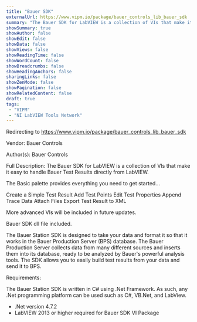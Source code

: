 ```yaml
---
title: "Bauer SDK"
externalUrl: https://www.vipm.io/package/bauer_controls_lib_bauer_sdk
summary: "The Bauer SDK for LabVIEW is a collection of VIs that make it easy to handle Bauer Test Results directly from LabVIEW."
showSummary: true
showAuthor: false
showEdit: false
showData: false
showViews: false
showReadingTime: false
showWordCount: false
showBreadcrumbs: false
showHeadingAnchors: false
sharingLinks: false
showZenMode: false
showPagination: false
showRelatedContent: false
draft: true
tags:
 - "VIPM"
 - "NI LabVIEW Tools Network"
---
```


Redirecting to https://www.vipm.io/package/bauer_controls_lib_bauer_sdk

Vendor: Bauer Controls

Author(s): Bauer Controls
 
Full Description:
The Bauer SDK for LabVIEW is a collection of VIs that make it easy to handle Bauer Test Results directly from LabVIEW.

The Basic palette provides everything you need to get started...
 
Create a Simple Test Result
Add Test Points
Edit Test Properties
Append Trace Data
Attach Files
Export Test Result to XML

More advanced VIs will be included in future updates.
 
Bauer SDK dll file included.


The Bauer Station SDK is designed to take your data and format it so that it works in the Bauer Production Server (BPS) database.  The Bauer Production Server collects data from many different sources and inserts them into its database, ready to be analyzed by Bauer's powerful analysis tools. The SDK allows you to easily build test results from your data and send it to BPS.

Requirements:

The Bauer Station SDK is written in C# using .Net Framework. As such, any .Net programming platform can be used such as C#, VB.Net, and LabView.
-	.Net version 4.7.2
-	LabVIEW 2013 or higher required for Bauer SDK VI Package